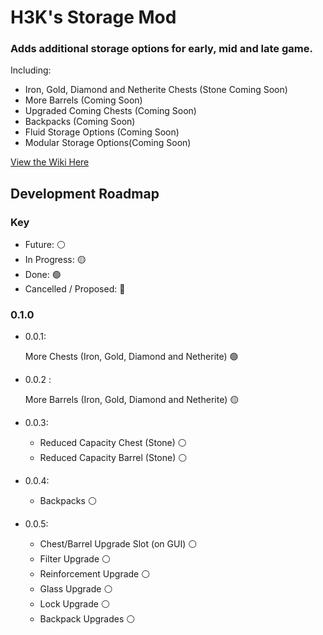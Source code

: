 # H3K's Storage Mod

### Adds additional storage options for early, mid and late game.

Including:

- Iron, Gold, Diamond and Netherite Chests (Stone Coming Soon)
- More Barrels (Coming Soon)
- Upgraded Coming Chests (Coming Soon)
- Backpacks (Coming Soon)
- Fluid Storage Options (Coming Soon)
- Modular Storage Options(Coming Soon)

[View the Wiki Here](https://h3k-storage.fandom.com/)

## Development Roadmap

### Key

- Future: ⚪
- In Progress: 🟡
- Done: 🟢
- Cancelled / Proposed: 🔴

### 0.1.0

- 0.0.1:

  More Chests (Iron, Gold, Diamond and Netherite) 🟢


- 0.0.2 :

  More Barrels (Iron, Gold, Diamond and Netherite) 🟡


- 0.0.3:

    - Reduced Capacity Chest (Stone) ⚪
    - Reduced Capacity Barrel (Stone) ⚪


- 0.0.4:

    - Backpacks ⚪


- 0.0.5:
    - Chest/Barrel Upgrade Slot (on GUI) ⚪
    - Filter Upgrade ⚪
    - Reinforcement Upgrade ⚪
    - Glass Upgrade ⚪
    - Lock Upgrade ⚪
    - Backpack Upgrades ⚪   
